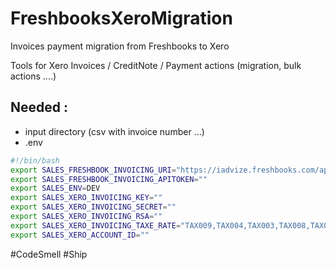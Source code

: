 # FreshbooksXeroMigration
Invoices payment migration from Freshbooks to Xero


Tools for Xero Invoices / CreditNote / Payment actions (migration, bulk actions ....)

## Needed :
 - input directory (csv with invoice number ...)
 - .env 
 
 ```sh
 #!/bin/bash
export SALES_FRESHBOOK_INVOICING_URI="https://iadvize.freshbooks.com/api/2.1/xml-in"
export SALES_FRESHBOOK_INVOICING_APITOKEN=""
export SALES_ENV=DEV
export SALES_XERO_INVOICING_KEY=""
export SALES_XERO_INVOICING_SECRET=""
export SALES_XERO_INVOICING_RSA=""
export SALES_XERO_INVOICING_TAXE_RATE="TAX009,TAX004,TAX003,TAX008,TAX006,TAX005,TAX011,TAX007,TAX010,OUTPUT"
export SALES_XERO_ACCOUNT_ID=""
```


#CodeSmell #Ship
